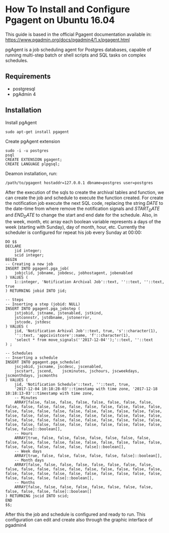 # How To Install and Configure Pgagent on Ubuntu 16.04

This guide is based in the official Pgagent documentation available in: 
https://www.pgadmin.org/docs/pgadmin4/1.x/pgagent.html

pgAgent is a job scheduling agent for Postgres databases, capable of running multi-step batch or shell scripts and SQL tasks on complex schedules.

## Requirements
- postgresql
- pgAdmin 4

## Installation

Install pgAgent

```
sudo apt-get install pgagent
```

Create pgAgent extension

```
sudo -i -u postgres
psql
CREATE EXTENSION pgagent;
CREATE LANGUAGE plpgsql;
```

Deamon installation, run:

```
/path/to/pgagent hostaddr=127.0.0.1 dbname=postgres user=postgres
```
After the execution of the sqls to create the archival tables and function, we can create the
job and schedule to execute the function created.
For create the notification job execute the next SQL code, replacing the string $DATE$ to the date-time
from where remove the notification signals and $START_DATE$ and $END_DATE$ to change the start and
end date for the schedule. Also, in the week, month, etc array each boolean variable represents a
days of the week (starting with Sunday), day of month, hour, etc. Currently the scheduler is configured
for repeat his job every Sunday at 00:00:
``` postgresplsql
DO $$
DECLARE
    jid integer;
    scid integer;
BEGIN
-- Creating a new job
INSERT INTO pgagent.pga_job(
    jobjclid, jobname, jobdesc, jobhostagent, jobenabled
) VALUES (
    1::integer, 'Notification Archival Job'::text, ''::text, ''::text, true
) RETURNING jobid INTO jid;

-- Steps
-- Inserting a step (jobid: NULL)
INSERT INTO pgagent.pga_jobstep (
    jstjobid, jstname, jstenabled, jstkind,
    jstconnstr, jstdbname, jstonerror,
    jstcode, jstdesc
) VALUES (
    jid, 'Notification Arhival Job'::text, true, 's'::character(1),
    ''::text, 'appcivistcore'::name, 'f'::character(1),
    'select * from move_signals(''2017-12-04'');'::text, ''::text
) ;

-- Schedules
-- Inserting a schedule
INSERT INTO pgagent.pga_schedule(
    jscjobid, jscname, jscdesc, jscenabled,
    jscstart, jscend,    jscminutes, jschours, jscweekdays, jscmonthdays, jscmonths
) VALUES (
    jid, 'Notification Schedule'::text, ''::text, true,
    '2017-12-04 10:18:28-03'::timestamp with time zone, '2017-12-18 10:18:13-03'::timestamp with time zone,
    -- Minutes
    ARRAY[false, false, false, false, false, false, false, false, false, false, false, false, false, false, false, false, false, false, false, false, false, false, false, false, false, false, false, false, false, false, false, false, false, false, false, false, false, false, false, false, false, false, false, false, false, false, false, false, false, false, false, false, false, false, false, false, false, false, false, false]::boolean[],
    -- Hours
    ARRAY[true, false, false, false, false, false, false, false, false, false, false, false, false, false, false, false, false, false, false, false, false, false, false, false]::boolean[],
    -- Week days
    ARRAY[true, false, false, false, false, false, false]::boolean[],
    -- Month days
    ARRAY[false, false, false, false, false, false, false, false, false, false, false, false, false, false, false, false, false, false, false, false, false, false, false, false, false, false, false, false, false, false, false, false]::boolean[],
    -- Months
    ARRAY[false, false, false, false, false, false, false, false, false, false, false, false]::boolean[]
) RETURNING jscid INTO scid;
END
$$;
```

After this the job and schedule is configured and ready to run.
This configuration can edit and create also through the graphic interface of pgadmin4